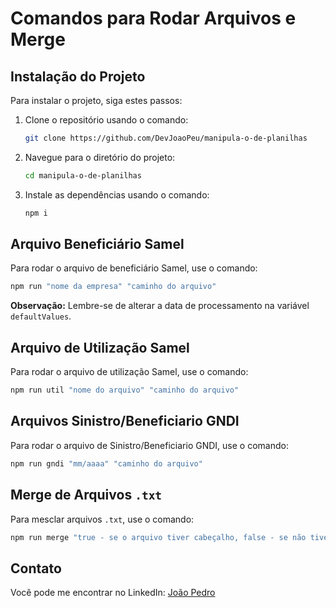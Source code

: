 # Comandos para Rodar Arquivos e Merge

## Instalação do Projeto

Para instalar o projeto, siga estes passos:

1. Clone o repositório usando o comando:

   ```bash
   git clone https://github.com/DevJoaoPeu/manipula-o-de-planilhas
   ```

2. Navegue para o diretório do projeto:

   ```bash
   cd manipula-o-de-planilhas
   ```

3. Instale as dependências usando o comando:

   ```bash
   npm i
   ```

## Arquivo Beneficiário Samel

Para rodar o arquivo de beneficiário Samel, use o comando:

```bash
npm run "nome da empresa" "caminho do arquivo"
```

**Observação:** Lembre-se de alterar a data de processamento na variável `defaultValues`.

## Arquivo de Utilização Samel

Para rodar o arquivo de utilização Samel, use o comando:

```bash
npm run util "nome do arquivo" "caminho do arquivo"
```

## Arquivos Sinistro/Beneficiario GNDI

Para rodar o arquivo de Sinistro/Beneficiario GNDI, use o comando:

```bash
npm run gndi "mm/aaaa" "caminho do arquivo"
```

## Merge de Arquivos `.txt`

Para mesclar arquivos `.txt`, use o comando:

```bash
npm run merge "true - se o arquivo tiver cabeçalho, false - se não tiver" "caminho do arquivo"
```

## Contato

Você pode me encontrar no LinkedIn: [João Pedro](https://www.linkedin.com/in/joao-pedro-pereira-/)
